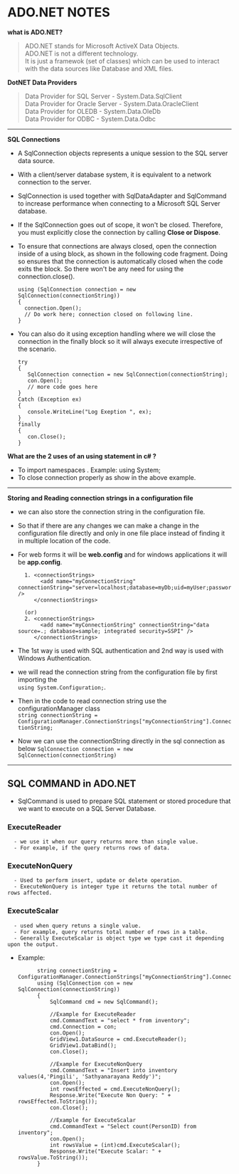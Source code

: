 # ADO.NET NOTES

**what is ADO.NET?** 
   > ADO.NET stands for Microsoft ActiveX Data Objects.  
   > ADO.NET is not a different technology.  
   > It is just a framewok (set of classes) which can be used to interact with the data sources like Database and XML files.  

**DotNET Data Providers**  
   > Data Provider for SQL Server - System.Data.SqlClient  
   > Data Provider for Oracle Server - System.Data.OracleClient  
   > Data Provider for OLEDB - System.Data.OleDb  
   > Data Provider for ODBC - System.Data.Odbc  
---

**SQL Connections**

- A SqlConnection objects represents a unique session to the SQL server data source.

- With a client/server database system, it is equivalent to a network connection to the server.

- SqlConnection is used together with SqlDataAdapter and SqlCommand to increase performance when 
 connecting to a Microsoft SQL Server database.

- If the SqlConnection goes out of scope, it won't be closed. Therefore, you must explicitly close
 the connection by calling **Close or Dispose**.

- To ensure that connections are always closed, open the connection inside of a using block, 
 as shown in the following code fragment. Doing so ensures that the connection is automatically closed
 when the code exits the block. So there won't be any need for using the connection.close().

      using (SqlConnection connection = new SqlConnection(connectionString))  
      {  
        connection.Open();  
        // Do work here; connection closed on following line.  
      }

- You can also do it using exception handling where we will close the connection in the finally block so it will always execute 
 irrespective of the scenario.   

      try  
      {  
         SqlConnection connection = new SqlConnection(connectionString);  
         con.Open();  
         // more code goes here
      }  
      Catch (Exception ex)  
      {  
         console.WriteLine("Log Exeption ", ex);  
      }  
      finally  
      {  
         con.Close();  
      } 
         
**What are the 2 uses of an using statement in c# ?**
- To import namespaces . Example: using System;
- To close connection properly as show in the above example.
---

**Storing and Reading connection strings in a configuration file**

- we can also store the connection string in the configuration file. 

- So that if there are any changes we can make a change in the configuration file directly and only
  in one file place instead of finding it in multiple location of the code.
  
- For web forms it will be **web.config** and for windows applications it will be **app.config**.

        1. <connectionStrings>
             <add name="myConnectionString" connectionString="server=localhost;database=myDb;uid=myUser;password=myPass;" />
           </connectionStrings>
   
        (or)
        2. <connectionStrings>
             <add name="myConnectionString" connectionString="data source=.; database=sample; integrated security=SSPI" />
           </connectionStrings>
        
- The 1st way is used with SQL authentication and 2nd way is used with Windows Authentication.

- we will read the connection string from the configuration file by first importing the  
   `using System.Configuration;`.

- Then in the code to read connection string use the configurationManager class  
   `string connectionString = ConfigurationManager.ConnectionStrings["myConnectionString"].ConnectionString;`
   
- Now we can use the connectionString directly in the sql connection as below
   `SqlConnection connection = new SqlConnection(connectionString)`
   
---

## SQL COMMAND in ADO.NET

- SqlCommand is used to prepare SQL statement or stored procedure that we want to execute on a SQL Server Database.

### ExecuteReader

      - we use it when our query returns more than single value. 
      - For example, if the query returns rows of data.
      
### ExecuteNonQuery

      - Used to perform insert, update or delete operation.
      - ExecuteNonQuery is integer type it returns the total number of rows affected.

### ExecuteScalar 

      - used when query retuns a single value. 
      - For example, query returns total number of rows in a table.  
      - Generally ExecuteScalar is object type we type cast it depending upon the output.          
      
- Example:

            string connectionString = ConfigurationManager.ConnectionStrings["myConnectionString"].ConnectionString;
            using (SqlConnection con = new SqlConnection(connectionString))
            {
                SqlCommand cmd = new SqlCommand();

                //Example for ExecuteReader
                cmd.CommandText = "select * from inventory";
                cmd.Connection = con;
                con.Open();
                GridView1.DataSource = cmd.ExecuteReader();
                GridView1.DataBind();
                con.Close();

                //Example for ExecuteNonQuery
                cmd.CommandText = "Insert into inventory values(4,'Pingili', 'Sathyanarayana Reddy')";
                con.Open();
                int rowsEffected = cmd.ExecuteNonQuery();
                Response.Write("Execute Non Query: " + rowsEffected.ToString());
                con.Close();

                //Example for ExecuteScalar
                cmd.CommandText = "Select count(PersonID) from inventory";
                con.Open();
                int rowsValue = (int)cmd.ExecuteScalar();
                Response.Write("Execute Scalar: " + rowsValue.ToString());
            }










